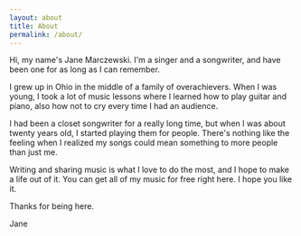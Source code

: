 ```yaml
---
layout: about
title: About
permalink: /about/
---
```

Hi, my name's Jane Marczewski. I'm a singer and a songwriter, and have been one for as long as I can remember.

I grew up in Ohio in the middle of a family of overachievers. When I was young, I took a lot of music lessons where I learned how to play guitar and piano, also how not to cry every time I had an audience.

I had been a closet songwriter for a really long time, but when I was about twenty years old, I started playing them for people. There's nothing like the feeling when I realized my songs could mean something to more people than just me.

Writing and sharing music is what I love to do the most, and I hope to make a life out of it. You can get all of my music for free right here. I hope you like it.

Thanks for being here.

Jane

